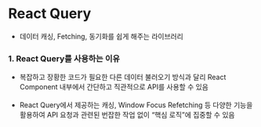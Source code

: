 # React Query

- 데이터 캐싱, Fetching, 동기화를 쉽게 해주는 라이브러리

### 1. React Query를 사용하는 이유

- 복잡하고 장황한 코드가 필요한 다른 데이터 불러오기 방식과 달리 React Component 내부에서 간단하고 직관적으로 API를 사용할 수 있음
  <br><br>
- React Query에서 제공하는 캐싱, Window Focus Refetching 등 다양한 기능을 활용하여 API 요청과 관련된 번잡한 작업 없이 “핵심 로직”에 집중할 수 있음

